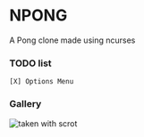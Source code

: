 # NPONG
A Pong clone made using ncurses

### TODO list
```text
[X] Options Menu
```

### Gallery
![taken with scrot](https://i.imgur.com/ByaeNcG.png)
